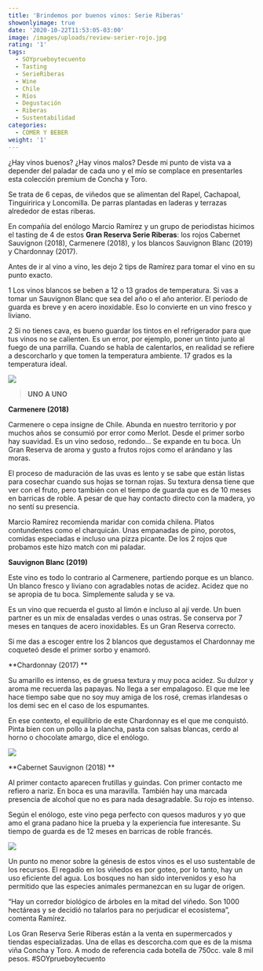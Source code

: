 ```yaml
---
title: 'Brindemos por buenos vinos: Serie Riberas'
showonlyimage: true
date: '2020-10-22T11:53:05-03:00'
image: /images/uploads/review-serier-rojo.jpg
rating: '1'
tags:
  - SOYprueboytecuento
  - Tasting
  - SerieRiberas
  - Wine
  - Chile
  - Ríos
  - Degustación
  - Riberas
  - Sustentabilidad
categories:
  - COMER Y BEBER
weight: '1'
---
```

¿Hay vinos buenos? ¿Hay vinos malos? Desde mi punto de vista va a depender del paladar de cada uno y el mío se complace en presentarles esta colección premium de Concha y Toro.

<!--more-->

Se trata de 6 cepas, de viñedos que se alimentan del Rapel, Cachapoal, Tinguiririca y Loncomilla. De parras plantadas en laderas y terrazas alrededor de estas riberas.

En compañía del enólogo Marcio Ramírez y un grupo de periodistas hicimos el tasting de 4 de estos **Gran Reserva Serie Riberas**: los rojos Cabernet Sauvignon (2018), Carmenere (2018), y los blancos Sauvignon Blanc (2019) y Chardonnay (2017).

Antes de ir al vino a vino, les dejo 2 tips de Ramírez para tomar el vino en su punto exacto.

1 Los vinos blancos se beben a 12 o 13 grados de temperatura. Si vas a tomar un Sauvignon Blanc que sea del año o el año anterior. El periodo de guarda es breve y en acero inoxidable. Eso lo convierte en un vino fresco y liviano. 

2 Si no tienes cava, es bueno guardar los tintos en el refrigerador para que tus vinos no se calienten. Es un error, por ejemplo, poner un tinto junto al fuego de una parrilla. Cuando se habla de calentarlos, en realidad se refiere a descorcharlo y que tomen la temperatura ambiente. 17 grados es la temperatura ideal.



![](/images/uploads/review-serier-todos.jpg)

> **UNO A UNO**
>
> 

**Carmenere (2018)**

Carmenere o cepa insigne de Chile. Abunda en nuestro territorio y por muchos años se consumió por error como Merlot. Desde el primer sorbo hay suavidad. Es un vino sedoso, redondo… Se expande en tu boca. Un Gran Reserva de aroma y gusto a frutos rojos como el arándano y las moras.

El proceso de maduración de las uvas es lento y se sabe que están listas para cosechar cuando sus hojas se tornan rojas. Su textura densa tiene que ver con el fruto, pero también con el tiempo de guarda que es de 10 meses en barricas de roble. A pesar de que hay contacto directo con la madera, yo no sentí su presencia.

Marcio Ramírez recomienda maridar con comida chilena. Platos contundentes como el charquicán. Unas empanadas de pino, porotos, comidas especiadas e incluso una pizza picante. De los 2 rojos que probamos este hizo match con mi paladar.

**Sauvignon Blanc (2019)**

Este vino es todo lo contrario al Carmenere, partiendo porque es un blanco. Un blanco fresco y liviano con agradables notas de acidez. Acidez que no se apropia de tu boca. Simplemente saluda y se va. 

Es un vino que recuerda el gusto al limón e incluso al ají verde. Un buen partner es un mix de ensaladas verdes o unas ostras. Se conserva por 7 meses en tanques de acero inoxidables. Es un Gran Reserva correcto. 

Si me das a escoger entre los 2 blancos que degustamos el Chardonnay me coqueteó desde el primer sorbo y enamoró.

**Chardonnay (2017)**

Su amarillo es intenso, es de gruesa textura y muy poca acidez. Su dulzor y aroma me recuerda las papayas. No llega a ser empalagoso. El que me lee hace tiempo sabe que no soy muy amiga de los rosé, cremas irlandesas o los demi sec en el caso de los espumantes.

En ese contexto, el equilibrio de este Chardonnay es el que me conquistó. Pinta bien con un pollo a la plancha, pasta con salsas blancas, cerdo al horno o chocolate amargo, dice el enólogo. 

![](/images/uploads/review-serier-blancos.jpg)

**Cabernet Sauvignon (2018)**

Al primer contacto aparecen frutillas y guindas. Con primer contacto me refiero a nariz. En boca es una maravilla. También hay una marcada presencia de alcohol que no es para nada desagradable. Su rojo es intenso.

Según el enólogo, este vino pega perfecto con quesos maduros y yo que amo el grana padano hice la prueba y la experiencia fue interesante. Su tiempo de guarda es de 12 meses en barricas de roble francés.

![](/images/uploads/review-serier-cs.jpg)

Un punto no menor sobre la génesis de estos vinos es el uso sustentable de los recursos. El regadío en los viñedos es por goteo, por lo tanto, hay un uso eficiente del agua. Los bosques no han sido intervenidos y eso ha permitido que las especies animales permanezcan en su lugar de origen.

“Hay un corredor biológico de árboles en la mitad del viñedo. Son 1000 hectáreas y se decidió no talarlos para no perjudicar el ecosistema”, comenta Ramírez.

Los Gran Reserva Serie Riberas están a la venta en supermercados y tiendas especializadas. Una de ellas es descorcha.com que es de la misma viña Concha y Toro. A modo de referencia cada botella de 750cc. vale 8 mil pesos. #SOYprueboytecuento
